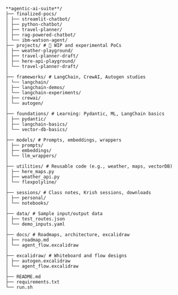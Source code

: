 	**agentic-ai-suite**/
	├── finalized-pocs/
	│ ├── streamlit-chatbot/
	│ ├── python-chatbot/
	│ ├── travel-planner/
	│ ├── rag-powered-chatbot/
	│ └── ibm-watson-agent/
	├── projects/ # 🧪 WIP and experimental PoCs
	│ ├── weather-playground/
	│ ├── travel-planner-draft/
	│ ├── here-api-playground/
	│ └── travel-planner-draft/
	│
	├── frameworks/ # LangChain, CrewAI, Autogen studies
	│ └── langchain/
	│ ├── langchain-demos/
	│ └── langchain-experiments/
	│ ├── crewai/
	│ └── autogen/
	│
	├── foundations/ # Learning: Pydantic, ML, LangChain basics
	│ ├── pydantic/
	│ ├── langchain-basics/
	│ └── vector-db-basics/
	│
	├── models/ # Prompts, embeddings, wrappers
	│ ├── prompts/
	│ ├── embeddings/
	│ └── llm_wrappers/
	│
	├── utilities/ # Reusable code (e.g., weather, maps, vectorDB)
	│ ├── here_maps.py
	│ ├── weather_api.py
	│ └── flexpolyline/
	│
	├── sessions/ # Class notes, Krish sessions, downloads
	│ ├── personal/
	│ └── notebooks/
	│
	├── data/ # Sample input/output data
	│ ├── test_routes.json
	│ └── demo_inputs.yaml
	│
	├── docs/ # Roadmaps, architecture, excalidraw
	│ ├── roadmap.md
	│ └── agent_flow.excalidraw
	│
	├── excalidraw/ # Whiteboard and flow designs
	│ ├── autogen.excalidraw
	│ └── agent_flow.excalidraw
	│
	├── README.md
	├── requirements.txt
	└── run.sh